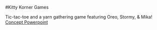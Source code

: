   #Kitty Korner Games

  Tic-tac-toe and a yarn gathering game featuring Oreo, Stormy, & Mika!
[Concept Powerpoint](CC440.pdf)
